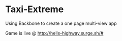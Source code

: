 # Taxi-Extreme
Using Backbone to create a one page multi-view app

Game is live @ http://hells-highway.surge.sh/#
